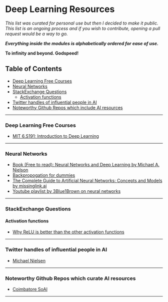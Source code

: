 # Deep Learning Resources

*This list was curated for personal use but then I decided to make it public. This list is an ongoing process and if you wish to contribute, opening a pull request would be a way to go.*

*__Everything inside the modules is alphabetically ordered for ease of use.__*

**To infinity and beyond. Godspeed!**

## Table of Contents

* [Deep Learning Free Courses](#deep-learning-free-courses)
* [Neural Networks](#neural-networks)
* [StackExchange Questions](#stackexchange-questions)
  * [Activation functions](#activation-functions)
* [Twitter handles of influential people in AI](#Twitter-handles-of-influential-people-in-AI)
* [Noteworthy Github Repos which include AI resources](#Noteworthy-github-repos-which-curate-ai-resources)

___

### Deep Learning Free Courses

* [MIT 6.S191: Introduction to Deep Learning](https://www.youtube.com/playlist?list=PLtBw6njQRU-rwp5__7C0oIVt26ZgjG9NI)

___

### Neural Networks

* [Book (Free to read): Neural Networks and Deep Learning by Michael A. Nielson](http://neuralnetworksanddeeplearning.com/)
* [Backpropogation for dummies](https://codesachin.wordpress.com/2015/12/06/backpropagation-for-dummies/)
* [The Complete Guide to Artificial Neural Networks: Concepts and Models by missinglink.ai](https://missinglink.ai/guides/neural-network-concepts/complete-guide-artificial-neural-networks/)
* [Youtube playlist by 3Blue1Brown on neural networks](https://www.youtube.com/playlist?list=PLZHQObOWTQDNU6R1_67000Dx_ZCJB-3pi "Neural Networks by 3Blue1Brown")

___

### StackExchange Questions

#### Activation functions

* [Why ReLU is better than the other activation functions](https://datascience.stackexchange.com/questions/23493/why-relu-is-better-than-the-other-activation-functions)

___

### Twitter handles of influential people in AI

* [Michael Nielsen](https://twitter.com/michael_nielsen)

___

### Noteworthy Github Repos which curate AI resources

* [Coimbatore SoAI](https://github.com/soaicbe/ai_all_resources "soaicbe/ai_all_resources")

___
